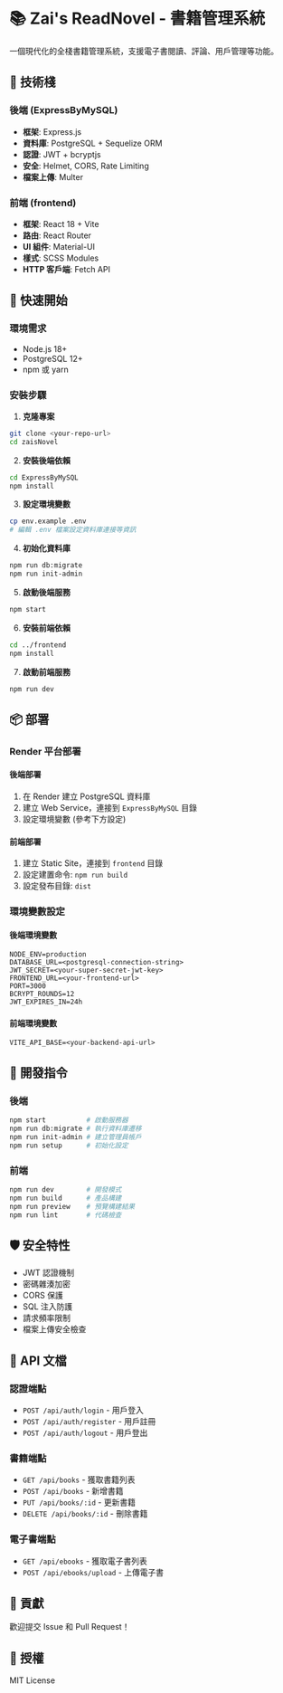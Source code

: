 # 📚 Zai's ReadNovel - 書籍管理系統

一個現代化的全棧書籍管理系統，支援電子書閱讀、評論、用戶管理等功能。

## 🌟 技術棧

### 後端 (ExpressByMySQL)
- **框架**: Express.js
- **資料庫**: PostgreSQL + Sequelize ORM
- **認證**: JWT + bcryptjs
- **安全**: Helmet, CORS, Rate Limiting
- **檔案上傳**: Multer

### 前端 (frontend)
- **框架**: React 18 + Vite
- **路由**: React Router
- **UI 組件**: Material-UI
- **樣式**: SCSS Modules
- **HTTP 客戶端**: Fetch API

## 🚀 快速開始

### 環境需求
- Node.js 18+
- PostgreSQL 12+
- npm 或 yarn

### 安裝步驟

1. **克隆專案**
```bash
git clone <your-repo-url>
cd zaisNovel
```

2. **安裝後端依賴**
```bash
cd ExpressByMySQL
npm install
```

3. **設定環境變數**
```bash
cp env.example .env
# 編輯 .env 檔案設定資料庫連接等資訊
```

4. **初始化資料庫**
```bash
npm run db:migrate
npm run init-admin
```

5. **啟動後端服務**
```bash
npm start
```

6. **安裝前端依賴**
```bash
cd ../frontend
npm install
```

7. **啟動前端服務**
```bash
npm run dev
```

## 📦 部署

### Render 平台部署

#### 後端部署
1. 在 Render 建立 PostgreSQL 資料庫
2. 建立 Web Service，連接到 `ExpressByMySQL` 目錄
3. 設定環境變數 (參考下方設定)

#### 前端部署
1. 建立 Static Site，連接到 `frontend` 目錄
2. 設定建置命令: `npm run build`
3. 設定發布目錄: `dist`

### 環境變數設定

#### 後端環境變數
```env
NODE_ENV=production
DATABASE_URL=<postgresql-connection-string>
JWT_SECRET=<your-super-secret-jwt-key>
FRONTEND_URL=<your-frontend-url>
PORT=3000
BCRYPT_ROUNDS=12
JWT_EXPIRES_IN=24h
```

#### 前端環境變數
```env
VITE_API_BASE=<your-backend-api-url>
```

## 🔧 開發指令

### 後端
```bash
npm start          # 啟動服務器
npm run db:migrate # 執行資料庫遷移
npm run init-admin # 建立管理員帳戶
npm run setup      # 初始化設定
```

### 前端
```bash
npm run dev        # 開發模式
npm run build      # 產品構建
npm run preview    # 預覽構建結果
npm run lint       # 代碼檢查
```

## 🛡️ 安全特性

- JWT 認證機制
- 密碼雜湊加密
- CORS 保護
- SQL 注入防護
- 請求頻率限制
- 檔案上傳安全檢查

## 📄 API 文檔

### 認證端點
- `POST /api/auth/login` - 用戶登入
- `POST /api/auth/register` - 用戶註冊
- `POST /api/auth/logout` - 用戶登出

### 書籍端點
- `GET /api/books` - 獲取書籍列表
- `POST /api/books` - 新增書籍
- `PUT /api/books/:id` - 更新書籍
- `DELETE /api/books/:id` - 刪除書籍

### 電子書端點
- `GET /api/ebooks` - 獲取電子書列表
- `POST /api/ebooks/upload` - 上傳電子書

## 🤝 貢獻

歡迎提交 Issue 和 Pull Request！

## 📝 授權

MIT License